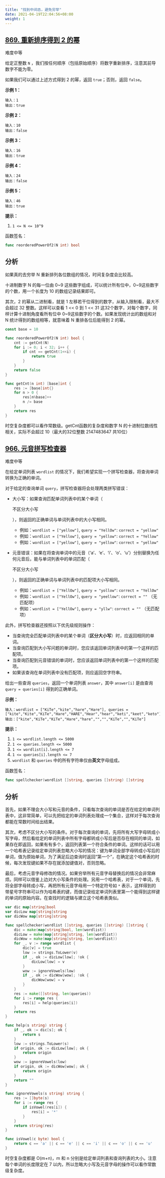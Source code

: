 ```yaml
---
title: "找到中间态，避免穷举"
date: 2021-04-19T22:04:56+08:00
weight: 1
---
```


## [869. 重新排序得到 2 的幂](https://leetcode-cn.com/problems/reordered-power-of-2/)

难度中等

给定正整数 `N` ，我们按任何顺序（包括原始顺序）将数字重新排序，注意其前导数字不能为零。

如果我们可以通过上述方式得到 2 的幂，返回 `true`；否则，返回 `false`。

**示例 1：**

```
输入：1
输出：true
```

**示例 2：**

```
输入：10
输出：false
```

**示例 3：**

```
输入：16
输出：true
```

**示例 4：**

```
输入：24
输出：false
```

**示例 5：**

```
输入：46
输出：true
```



**提示：**

1. `1 <= N <= 10^9`

函数签名：

```go
func reorderedPowerOf2(N int) bool
```

## 分析

如果真的去穷举 N 重新排列各位数组的情况，时间复杂度会比较高。

十进制数字 N 的每一位由 0~9 这些数字组成，可以统计所有位中，0~9这些数字的个数，用一个长度为 10 的数组记录结果即可。

其次，2 的幂从二进制看，就是 1 左移若干位得到的数字，从输入限制看，最大不会超过 32 整数。这样可以查看 1 << 0 到 1 << 31 这32个数字，对每个数字，同样计算十进制角度看所有位中 0~9这些数字的个数。如果发现统计出的数组和对 N 统计得到的数组相等，就意味着 N 重排各位后能得到 2 的幂。

```go
const base = 10

func reorderedPowerOf2(N int) bool {
	cnt := getCnt(N)
	for i := 0; i < 32; i++ {
		if cnt == getCnt(1<<i) {
			return true
		}
	}
	return false
}

func getCnt(n int) [base]int {
	res := [base]int{}
	for n > 0 {
		res[n%base]++
		n /= base
	}
	return res
}
```

时空复杂度都可以看作常数级。getCnt函数的复杂度和数字 N 的十进制位数线性相关，实际不会超过 10（最大的32位整数 2147483647 共10位）

## [966. 元音拼写检查器](https://leetcode-cn.com/problems/vowel-spellchecker/)

难度中等

在给定单词列表 `wordlist` 的情况下，我们希望实现一个拼写检查器，将查询单词转换为正确的单词。

对于给定的查询单词 `query`，拼写检查器将会处理两类拼写错误：

- 大小写：如果查询匹配单词列表中的某个单词（

  不区分大小写

  ），则返回的正确单词与单词列表中的大小写相同。

    - 例如：`wordlist = ["yellow"]`, `query = "YellOw"`: `correct = "yellow"`
    - 例如：`wordlist = ["Yellow"]`, `query = "yellow"`: `correct = "Yellow"`
    - 例如：`wordlist = ["yellow"]`, `query = "yellow"`: `correct = "yellow"`

- 元音错误：如果在将查询单词中的元音（‘a’、‘e’、‘i’、‘o’、‘u’）分别替换为任何元音后，能与单词列表中的单词匹配（

  不区分大小写

  ），则返回的正确单词与单词列表中的匹配项大小写相同。

    - 例如：`wordlist = ["YellOw"]`, `query = "yollow"`: `correct = "YellOw"`
    - 例如：`wordlist = ["YellOw"]`, `query = "yeellow"`: `correct = ""` （无匹配项）
    - 例如：`wordlist = ["YellOw"]`, `query = "yllw"`: `correct = ""` （无匹配项）

此外，拼写检查器还按照以下优先级规则操作：

- 当查询完全匹配单词列表中的某个单词（**区分大小写**）时，应返回相同的单词。
- 当查询匹配到大小写问题的单词时，您应该返回单词列表中的第一个这样的匹配项。
- 当查询匹配到元音错误的单词时，您应该返回单词列表中的第一个这样的匹配项。
- 如果该查询在单词列表中没有匹配项，则应返回空字符串。

给出一些查询 `queries`，返回一个单词列表 `answer`，其中 `answer[i]` 是由查询 `query = queries[i]` 得到的正确单词。

**示例：**

```
输入：wordlist = ["KiTe","kite","hare","Hare"], queries = ["kite","Kite","KiTe","Hare","HARE","Hear","hear","keti","keet","keto"]
输出：["kite","KiTe","KiTe","Hare","hare","","","KiTe","","KiTe"]
```

**提示：**

1. `1 <= wordlist.length <= 5000`
2. `1 <= queries.length <= 5000`
3. `1 <= wordlist[i].length <= 7`
4. `1 <= queries[i].length <= 7`
5. `wordlist` 和 `queries` 中的所有字符串仅由**英文**字母组成。

函数签名：

```go
func spellchecker(wordlist []string, queries []string) []string
```

## 分析

首先，如果不理会大小写和元音的条件，只看每次查询的单词是否在给定的单词列表中，这非常简单，可以先把给定的单词列表处理成一个集合，这样对于每次查询都能在常数时间给出结果。

其次，考虑不区分大小写的条件。对于每次查询的单词，先将所有大写字母转成小写字母，然后看给定的单词列表中所有字母都转成小写后是否存在相同的单词，如果存在即返回，如果有有多个，返回列表第一个符合条件的单词。这样的话可以用一个哈希表记录给定单词列表忽略大小写的情况：键为单词全部字母转成小写后的单词，值为原始单词，为了满足后边查询时返回“第一个”，在确定这个哈希表的时候，每次发现键如果不存在就添加键值对，否则忽略。

最后，考虑元音字母修改的情况。如果穷举所有元音字母替换后的情况会非常麻烦。同样可以借鉴上边对大小写条件的处理。另用一个哈希表，对于一个单词，先将全部字母转成小写，再把所有元音字母用一个特定符号如 `*` 表示，这样得到的带星号字符串可以作为哈希表的键，而值记录给定单词列表里第一个能得到这样键的单词的原始内容。在查找时的逻辑与建立这个哈希表类似。

```go
var dic map[string]bool
var dicLow map[string]string
var dicWow map[string]string

func spellchecker(wordlist []string, queries []string) []string {
	dic = make(map[string]bool, len(wordlist))
	dicLow = make(map[string]string, len(wordlist))
	dicWow = make(map[string]string, len(wordlist))
	for _, v := range wordlist {
		dic[v] = true
		low := strings.ToLower(v)
		if _, ok := dicLow[low]; !ok {
			dicLow[low] = v
		}
		wow := ignoreVowels(low)
		if _, ok := dicWow[wow]; !ok {
			dicWow[wow] = v
		}
	}
	res := make([]string, len(queries))
	for i := range res {
		res[i] = help(queries[i])
	}
	return res
}

func help(s string) string {
	if _, ok := dic[s]; ok {
		return s
	}
	low := strings.ToLower(s)
	if origin, ok := dicLow[low]; ok {
		return origin
	}
	wow := ignoreVowels(low)
	if origin, ok := dicWow[wow]; ok {
		return origin
	}
	return ""
}

func ignoreVowels(s string) string {
	res := []byte(s)
	for i := range res {
		if isVowel(res[i]) {
			res[i] = '*'
		}
	}
	return string(res)
}

func isVowel(c byte) bool {
	return c == 'a' || c == 'e' || c == 'i' || c == 'o' || c == 'u'
}
```

时空复杂度都是 O(m+n)，m 和 n 分别是给定单词列表和查询列表的大小。注意每个单词的长度限定在 7 以内，所以忽略大小写及元音字母的操作可以看作常数级复杂度。